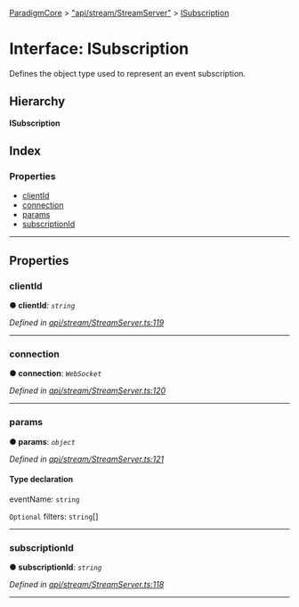 [ParadigmCore](../README.md) > ["api/stream/StreamServer"](../modules/_api_stream_streamserver_.md) > [ISubscription](../interfaces/_api_stream_streamserver_.isubscription.md)

# Interface: ISubscription

Defines the object type used to represent an event subscription.

## Hierarchy

**ISubscription**

## Index

### Properties

* [clientId](_api_stream_streamserver_.isubscription.md#clientid)
* [connection](_api_stream_streamserver_.isubscription.md#connection)
* [params](_api_stream_streamserver_.isubscription.md#params)
* [subscriptionId](_api_stream_streamserver_.isubscription.md#subscriptionid)

---

## Properties

<a id="clientid"></a>

###  clientId

**● clientId**: *`string`*

*Defined in [api/stream/StreamServer.ts:119](https://github.com/paradigmfoundation/paradigmcore/blob/f3a8acd/src/api/stream/StreamServer.ts#L119)*

___
<a id="connection"></a>

###  connection

**● connection**: *`WebSocket`*

*Defined in [api/stream/StreamServer.ts:120](https://github.com/paradigmfoundation/paradigmcore/blob/f3a8acd/src/api/stream/StreamServer.ts#L120)*

___
<a id="params"></a>

###  params

**● params**: *`object`*

*Defined in [api/stream/StreamServer.ts:121](https://github.com/paradigmfoundation/paradigmcore/blob/f3a8acd/src/api/stream/StreamServer.ts#L121)*

#### Type declaration

 eventName: `string`

`Optional`  filters: `string`[]

___
<a id="subscriptionid"></a>

###  subscriptionId

**● subscriptionId**: *`string`*

*Defined in [api/stream/StreamServer.ts:118](https://github.com/paradigmfoundation/paradigmcore/blob/f3a8acd/src/api/stream/StreamServer.ts#L118)*

___

